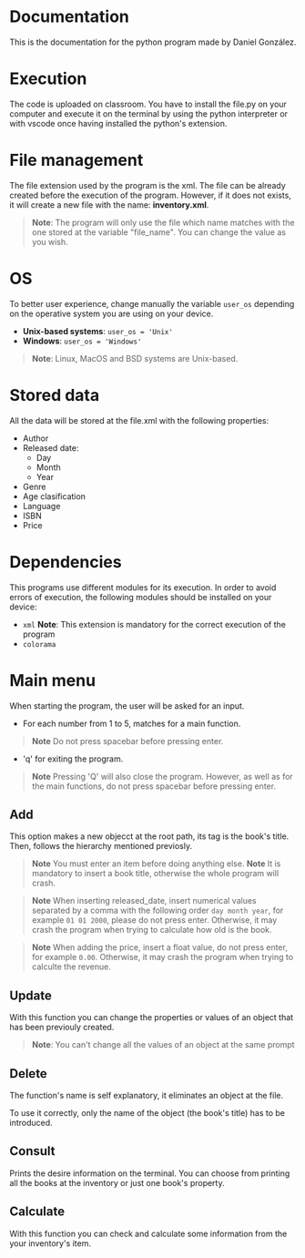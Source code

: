 # Documentation

This is the documentation for the python program made by Daniel González.  

# Execution
The code is uploaded on classroom. You have to install the file.py on your computer and execute it on the terminal by using the python interpreter or with vscode once having installed the python's extension.

# File management

The file extension used by the program is the xml. The file can be already created before the execution of the program. However, if it does not exists, it will create a new file with the name: **inventory.xml**.

> **Note**: The program will only use the file which name matches with the one stored at the variable "file_name". You can change the value as you wish. 

# OS
To better user experience, change manually the variable `user_os` depending on the operative system you are using on your device.
- **Unix-based systems**: `user_os = 'Unix'`
- **Windows**: `user_os = 'Windows'`

> **Note**: Linux, MacOS and BSD systems are Unix-based.

# Stored data

All the data will be stored at the file.xml with the following properties:
- Author
- Released date:
    - Day
    - Month
    - Year
- Genre
- Age clasification
- Language
- ISBN
- Price

# Dependencies

This programs use different modules for its execution. 
In order to avoid errors of execution, the following modules should be installed on your device:
- `xml` **Note**: This extension is mandatory for the correct execution of the program
- `colorama`

# Main menu

When starting the program, the user will be asked for an input.
- For each number from 1 to 5, matches for a main function.

> **Note** Do not press spacebar before pressing enter.
- 'q' for exiting the program.
> **Note** Pressing 'Q' will also close the program. However, as well as for the main functions, do not press spacebar before pressing enter.

## Add

This option makes a new objecct at the root path, its tag is the book's title.
Then, follows the hierarchy mentioned previosly.

> **Note** You must enter an item before doing anything else.
> **Note** It is mandatory to insert a book title, otherwise the whole program will crash.

> **Note** When inserting released_date, insert numerical values separated by a comma with the following order `day month year`, for example `01 01 2000`, please do not press enter. 
Otherwise, it may crash the program when trying to calculate how old is the book.

> **Note** When adding the price, insert a float value, do not press enter, for example `0.00`. 
Otherwise, it may crash the program when trying to calculte the revenue.

## Update

With this function you can change the properties or values of an object that has been previouly created.

> **Note**: You can't change all the values of an object at the same prompt 

## Delete

The function's name is self explanatory, it eliminates an object at the file.

To use it correctly, only the name of the object (the book's title) has to be introduced.  

## Consult

Prints the desire information on the terminal. 
You can choose from printing all the books at the inventory or just one book's property.  


## Calculate

With this function you can check and calculate some information from the your inventory's item.
